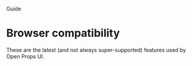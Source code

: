 <script setup lang="ts">
		import Baseline from "../.vitepress/theme/app/components/Baseline.vue"
const limited = ['field-sizing', 'popover','container-style-queries', 'scope', 'interpolate-size', 'details-content', 'accent-color', 'starting-style', 'overlay']
const baseline2024 = ['details-name','transition-behavior','content-visibility', 'light-dark']
const baseline2023 = ['container-queries', 'color-mix', 'has','nesting']
</script>

<hgroup>
<p>Guide</p>
<h1>Browser compatibility</h1>
<p>These are the latest (and not always super-supported) features used by Open Props UI.</p>
</hgroup>

<Baseline :ids="[...limited, ...baseline2024, ...baseline2023]" />
